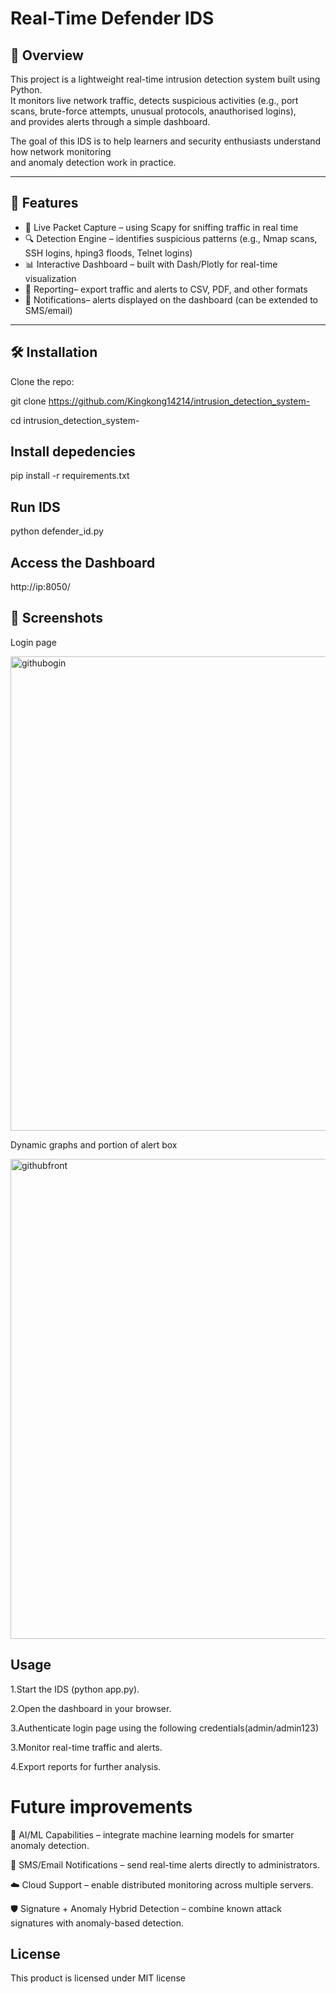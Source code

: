 # Real-Time Defender IDS

## 📌 Overview
This project is a lightweight real-time intrusion detection system built using Python.  
It monitors live network traffic, detects suspicious activities (e.g., port scans, brute-force attempts, unusual protocols, anauthorised logins),  
and provides alerts through a simple dashboard.

The goal of this IDS is to help learners and security enthusiasts understand how network monitoring  
and anomaly detection work in practice.

---

## 🚀 Features
- 📡 Live Packet Capture – using Scapy for sniffing traffic in real time  
- 🔍 Detection Engine – identifies suspicious patterns (e.g., Nmap scans, SSH logins, hping3 floods, Telnet logins)  
- 📊 Interactive Dashboard – built with Dash/Plotly for real-time visualization  
- 📑 Reporting– export traffic and alerts to CSV, PDF, and other formats  
- 🔔 Notifications– alerts displayed on the dashboard (can be extended to SMS/email)  

---

## 🛠️ Installation
Clone the repo:

git clone https://github.com/Kingkong14214/intrusion_detection_system-

cd intrusion_detection_system-



## Install depedencies
pip install -r requirements.txt

## Run IDS
python defender_id.py

## Access the Dashboard
http://ip:8050/

## 📸 Screenshots
Login page

<img width="1298" height="759" alt="githubogin" src="https://github.com/user-attachments/assets/925c7fcd-1ac1-4d5d-bae3-b5a913284157" />

Dynamic graphs and portion of alert box

<img width="1320" height="768" alt="githubfront" src="https://github.com/user-attachments/assets/c91a471e-72f4-4928-a004-4b2ba929fcad" />

## Usage
1.Start the IDS (python app.py).

2.Open the dashboard in your browser.

3.Authenticate login page using the following credentials(admin/admin123)

3.Monitor real-time traffic and alerts.

4.Export reports for further analysis.

# Future improvements
🤖 AI/ML Capabilities – integrate machine learning models for smarter anomaly detection.

📱 SMS/Email Notifications – send real-time alerts directly to administrators.

☁️ Cloud Support – enable distributed monitoring across multiple servers.

🛡️ Signature + Anomaly Hybrid Detection – combine known attack signatures with anomaly-based detection.

## License
This product is licensed under MIT license






